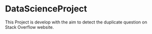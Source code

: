 # DataScienceProject
This Project is develop with the aim to detect the duplicate question on Stack Overflow website.

